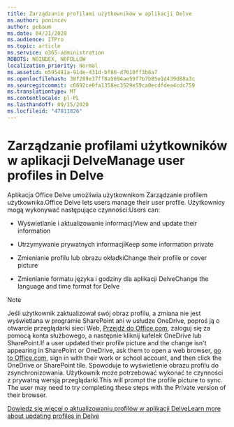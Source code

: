 ```yaml
---
title: Zarządzanie profilami użytkowników w aplikacji Delve
ms.author: ponincev
author: pebaum
ms.date: 04/21/2020
ms.audience: ITPro
ms.topic: article
ms.service: o365-administration
ROBOTS: NOINDEX, NOFOLLOW
localization_priority: Normal
ms.assetid: e595481a-91de-431d-bf86-d7610ff3b6a7
ms.openlocfilehash: 38f209e37ff8a5694ae59f7b7b85e1d439d88a3c
ms.sourcegitcommit: c6692ce0fa1358ec3529e59ca0ecdfdea4cdc759
ms.translationtype: MT
ms.contentlocale: pl-PL
ms.lasthandoff: 09/15/2020
ms.locfileid: "47811826"
---
```

# <a name="manage-user-profiles-in-delve"></a><span data-ttu-id="9b5cf-102">Zarządzanie profilami użytkowników w aplikacji Delve</span><span class="sxs-lookup"><span data-stu-id="9b5cf-102">Manage user profiles in Delve</span></span>

<span data-ttu-id="9b5cf-103">Aplikacja Office Delve umożliwia użytkownikom Zarządzanie profilem użytkownika.</span><span class="sxs-lookup"><span data-stu-id="9b5cf-103">Office Delve lets users manage their user profile.</span></span> <span data-ttu-id="9b5cf-104">Użytkownicy mogą wykonywać następujące czynności:</span><span class="sxs-lookup"><span data-stu-id="9b5cf-104">Users can:</span></span>
  
- <span data-ttu-id="9b5cf-105">Wyświetlanie i aktualizowanie informacji</span><span class="sxs-lookup"><span data-stu-id="9b5cf-105">View and update their information</span></span>
    
- <span data-ttu-id="9b5cf-106">Utrzymywanie prywatnych informacji</span><span class="sxs-lookup"><span data-stu-id="9b5cf-106">Keep some information private</span></span>
    
- <span data-ttu-id="9b5cf-107">Zmienianie profilu lub obrazu okładki</span><span class="sxs-lookup"><span data-stu-id="9b5cf-107">Change their profile or cover picture</span></span>
    
- <span data-ttu-id="9b5cf-108">Zmienianie formatu języka i godziny dla aplikacji Delve</span><span class="sxs-lookup"><span data-stu-id="9b5cf-108">Change the language and time format for Delve</span></span>
    
> [!NOTE]
> <span data-ttu-id="9b5cf-109">Jeśli użytkownik zaktualizował swój obraz profilu, a zmiana nie jest wyświetlana w programie SharePoint ani w usłudze OneDrive, poproś ją o otwarcie przeglądarki sieci Web, [Przejdź do Office.com](https://www.office.com), zaloguj się za pomocą konta służbowego, a następnie kliknij kafelek OneDrive lub SharePoint.</span><span class="sxs-lookup"><span data-stu-id="9b5cf-109">If a user updated their profile picture and the change isn't appearing in SharePoint or OneDrive, ask them to open a web browser, [go to Office.com](https://www.office.com), sign in with their work or school account, and then click the OneDrive or SharePoint tile.</span></span> <span data-ttu-id="9b5cf-110">Spowoduje to wyświetlenie obrazu profilu do zsynchronizowania. Użytkownik może potrzebować wykonać te czynności z prywatną wersją przeglądarki.</span><span class="sxs-lookup"><span data-stu-id="9b5cf-110">This will prompt the profile picture to sync. The user may need to try completing these steps with the Private version of their browser.</span></span> 
  
[<span data-ttu-id="9b5cf-111">Dowiedz się więcej o aktualizowaniu profilów w aplikacji Delve</span><span class="sxs-lookup"><span data-stu-id="9b5cf-111">Learn more about updating profiles in Delve</span></span>](https://go.microsoft.com/fwlink/?linkid=735070)
  

